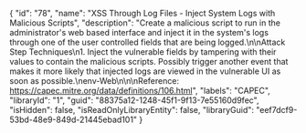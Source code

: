 {
  "id": "78",
  "name": "XSS Through Log Files - Inject System Logs with Malicious Scripts",
  "description": "Create a malicious script to run in the administrator's web based interface and inject it in the system's logs through one of the user controlled fields that are being logged.\n\nAttack Step Techniques\n1.   Inject the vulnerable fields by tampering with their values to contain the malicious scripts. Possibly trigger another event that makes it more likely that injected logs are viewed in the vulnerable UI as soon as possible.\nenv-Web\n\n\nReference: https://capec.mitre.org/data/definitions/106.html",
  "labels": "CAPEC",
  "libraryId": "1",
  "guid": "88375a12-1248-45f1-9f13-7e55160d9fec",
  "isHidden": false,
  "isReadOnlyLibraryEntity": false,
  "libraryGuid": "eef7dcf9-53bd-48e9-849d-21445ebad101"
}